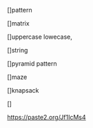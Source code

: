 []pattern


[]matrix


[]uppercase lowecase,


[]string


[]pyramid pattern

[]maze

[]knapsack

[]



https://paste2.org/Jf1IcMs4
